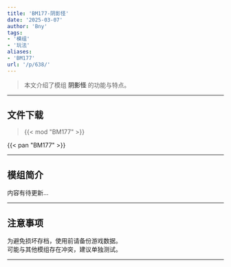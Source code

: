```yaml
---
title: 'BM177-阴影怪'
date: '2025-03-07'
author: 'Bny'
tags:
- '模组'
- '玩法'
aliases:
- 'BM177'
url: '/p/638/'
---
```


> 本文介绍了模组 **阴影怪** 的功能与特点。

---

## 文件下载  

> {{< mod "BM177" >}}  

{{< pan "BM177" >}}  

---

## 模组简介

>  
内容有待更新...  

---

## 注意事项

>  
为避免损坏存档，使用前请备份游戏数据。  
可能与其他模组存在冲突，建议单独测试。  

---

